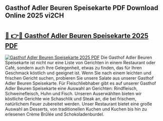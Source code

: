 ## Gasthof Adler Beuren Speisekarte PDF Download Online 2025 vi2CH

# <h2><a href="http://gcd4k7.nevu.top/?p=Gasthof+Adler+Beuren+Speisekarte">🔗 👉🔴 Gasthof Adler Beuren Speisekarte 2025 PDF</a></h2>

[![Gasthof Adler Beuren Speisekarte 2025 PDF](https://i.imgur.com/dBaPXMq.png)](http://gcd4k7.nevu.top/?p=Gasthof+Adler+Beuren+Speisekarte)
Die Gasthof Adler Beuren Speisekarte ist nicht nur eine Liste von Gerichten in einem Restaurant oder Café, sondern auch Ihre Gelegenheit, etwas zu finden, das für Ihren Geschmack köstlich und geeignet ist. Wenn Sie nach einem leichten und frischen Gericht suchen, probieren Sie unsere Salate aus unserer Gasthof Adler Beuren Speisekarte. Für Fleischliebhaber gibt es auf unserer Gasthof Adler Beuren Speisekarte eine Auswahl an Gerichten: Rindfleisch, Schweinefleisch, Huhn und Fisch. Unseren Auserwählten bieten wir köstliche Gerichte wie Schaschlik und Steak an, die bei frischem, natürlichem Feuer zubereitet werden. Unser Restaurant bietet eine große Auswahl an Desserts, von traditionellen Kuchen und Kuchen bis hin zu erlesenen Crème Brûlée und Schokoladenburdel.
